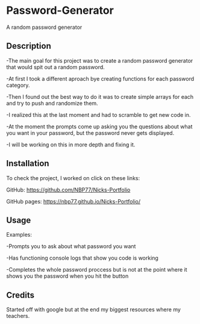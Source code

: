 # Password-Generator

A random password generator 

## Description

-The main goal for this project was to create a random password generator that would spit out a random password. 
 
-At first I took a different aproach bye creating functions for each password category. 
 
-Then I found out the best way to do it was to create simple arrays for each and try to push and randomize them.

-I realized this at the last moment and had to scramble to get new code in. 

-At the moment the prompts come up asking you the questions about what you want in your password, but the password never gets displayed. 

-I will be working on this in more depth and fixing it. 

## Installation

To check the project, I worked on click on these links: 

GitHub: https://github.com/NBP77/Nicks-Portfolio

GitHub pages: https://nbp77.github.io/Nicks-Portfolio/ 

## Usage

Examples:

-Prompts you to ask about what password you want

-Has functioning console logs that show you code is working 

-Completes the whole password proccess but is not at the point where it shows you the password when you hit the button 


## Credits

Started off with google but at the end my biggest resources where my teachers. 
